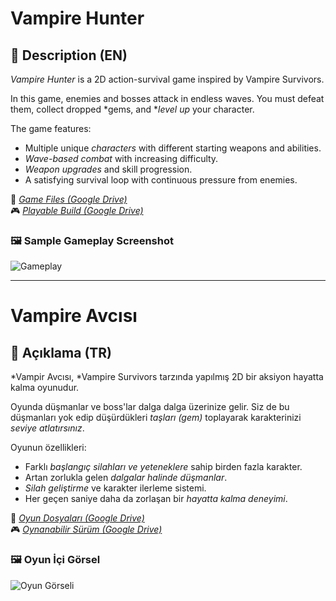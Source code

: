 # Vampire Hunter

## 🧛 Description (EN)

*Vampire Hunter* is a 2D action-survival game inspired by Vampire Survivors.  

In this game, enemies and bosses attack in endless waves. You must defeat them, collect dropped *gems, and **level up* your character.  

The game features:
- Multiple unique *characters* with different starting weapons and abilities.
- *Wave-based combat* with increasing difficulty.
- *Weapon upgrades* and skill progression.
- A satisfying survival loop with continuous pressure from enemies.

🔗 *[Game Files (Google Drive)](https://drive.google.com/file/d/1x_Ne_OUndnmsfUl_nczh9A3u7ugNiZ6f/view?usp=drive_link)*  
🎮 *[Playable Build (Google Drive)](https://drive.google.com/file/d/1GdoEhbJ3FLLyDj8Rch6jZ0JLiUJ0GFFa/view?usp=drive_link)*

### 🖼 Sample Gameplay Screenshot

![Gameplay](https://drive.google.com/uc?export=view&id=17Jz0Bcd9UVGjip8du8dUCafwLDFvfAER)

---

# Vampire Avcısı

## 🧛 Açıklama (TR)

*Vampir Avcısı, *Vampire Survivors tarzında yapılmış 2D bir aksiyon hayatta kalma oyunudur.  

Oyunda düşmanlar ve boss'lar dalga dalga üzerinize gelir. Siz de bu düşmanları yok edip düşürdükleri *taşları (gem)* toplayarak karakterinizi *seviye atlatırsınız*.  

Oyunun özellikleri:
- Farklı *başlangıç silahları ve yeteneklere* sahip birden fazla karakter.
- Artan zorlukla gelen *dalgalar halinde düşmanlar*.
- *Silah geliştirme* ve karakter ilerleme sistemi.
- Her geçen saniye daha da zorlaşan bir *hayatta kalma deneyimi*.

🔗 *[Oyun Dosyaları (Google Drive)](https://drive.google.com/file/d/1x_Ne_OUndnmsfUl_nczh9A3u7ugNiZ6f/view?usp=drive_link)*  
🎮 *[Oynanabilir Sürüm (Google Drive)](https://drive.google.com/file/d/1GdoEhbJ3FLLyDj8Rch6jZ0JLiUJ0GFFa/view?usp=drive_link)*

### 🖼 Oyun İçi Görsel

![Oyun Görseli](https://drive.google.com/uc?export=view&id=17Jz0Bcd9UVGjip8du8dUCafwLDFvfAER)
